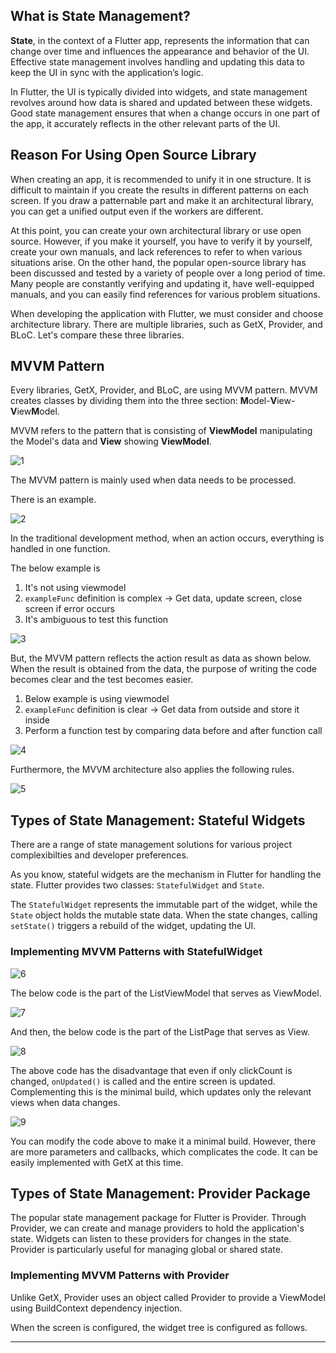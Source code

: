 ## What is State Management?

**State**, in the context of a Flutter app, represents the information that can change over time and influences the appearance and behavior of the UI. Effective state management involves handling and updating this data to keep the UI in sync with the application’s logic.

In Flutter, the UI is typically divided into widgets, and state management revolves around how data is shared and updated between these widgets. Good state management ensures that when a change occurs in one part of the app, it accurately reflects in the other relevant parts of the UI.

## Reason For Using Open Source Library

When creating an app, it is recommended to unify it in one structure. It is difficult to maintain if you create the results in different patterns on each screen. If you draw a patternable part and make it an architectural library, you can get a unified output even if the workers are different.

At this point, you can create your own architectural library or use open source. However, if you make it yourself, you have to verify it by yourself, create your own manuals, and lack references to refer to when various situations arise. On the other hand, the popular open-source library has been discussed and tested by a variety of people over a long period of time. Many people are constantly verifying and updating it, have well-equipped manuals, and you can easily find references for various problem situations.

When developing the application with Flutter, we must consider and choose architecture library. There are multiple libraries, such as GetX, Provider, and BLoC. Let's compare these three libraries.

## MVVM Pattern

Every libraries, GetX, Provider, and BLoC, are using MVVM pattern. MVVM creates classes by dividing them into the three section: **M**odel-**V**iew-**V**iew**M**odel.

MVVM refers to the pattern that is consisting of **ViewModel** manipulating the Model's data and **View** showing **ViewModel**.

![1](https://github.com/user-attachments/assets/b6e44a57-c331-4f5c-9de3-507c0c8fb5d3)

The MVVM pattern is mainly used when data needs to be processed.

There is an example.

![2](https://github.com/user-attachments/assets/9fb83644-9891-4bb5-b081-a1795c0f9122)

In the traditional development method, when an action occurs, everything is handled in one function.

The below example is

1. It's not using viewmodel
2. `exampleFunc` definition is complex → Get data, update screen, close screen if error occurs
3. It's ambiguous to test this function

![3](https://github.com/user-attachments/assets/45f6e3d6-411f-4568-9a0e-c364ca702d29)

But, the MVVM pattern reflects the action result as data as shown below. When the result is obtained from the data, the purpose of writing the code becomes clear and the test becomes easier.

1. Below example is using viewmodel
2. `exampleFunc` definition is clear -> Get data from outside and store it inside
3. Perform a function test by comparing data before and after function call

![4](https://github.com/user-attachments/assets/c131ff1c-a2b8-46a7-a8d5-7e28bd0cec05)

Furthermore, the MVVM architecture also applies the following rules.

![5](https://github.com/user-attachments/assets/7d3b5a91-9300-4483-bb9a-e786a9b7b94b)

## Types of State Management: Stateful Widgets

There are a range of state management solutions for various project complexibilties and developer preferences.

As you know, stateful widgets are the mechanism in Flutter for handling the state. Flutter provides two classes: `StatefulWidget` and `State`.

The `StatefulWidget` represents the immutable part of the widget, while the `State` object holds the mutable state data. When the state changes, calling `setState()` triggers a rebuild of the widget, updating the UI.

### Implementing MVVM Patterns with StatefulWidget

![6](https://github.com/user-attachments/assets/0b895de5-3625-4e84-aca3-8aea4ff7b8aa)

The below code is the part of the ListViewModel that serves as ViewModel.

![7](https://github.com/user-attachments/assets/9d81e395-ce45-4947-9836-96e5ba9307a9)

And then, the below code is the part of the ListPage that serves as View.

![8](https://github.com/user-attachments/assets/7673bff9-6fe0-4a3c-bcb2-0f53b85a47dc)

The above code has the disadvantage that even if only clickCount is changed, `onUpdated()` is called and the entire screen is updated. Complementing this is the minimal build, which updates only the relevant views when data changes.

![9](https://github.com/user-attachments/assets/fea9d511-7f05-473e-909b-0401f5c0b17c)

You can modify the code above to make it a minimal build. However, there are more parameters and callbacks, which complicates the code. It can be easily implemented with GetX at this time.

## Types of State Management: Provider Package

The popular state management package for Flutter is Provider. Through Provider, we can create and manage providers to hold the application's state. Widgets can listen to these providers for changes in the state. Provider is particularly useful for managing global or shared state.

### Implementing MVVM Patterns with Provider

Unlike GetX, Provider uses an object called Provider to provide a ViewModel using BuildContext dependency injection.

When the screen is configured, the widget tree is configured as follows.

---

[](https://kkangsnote.tistory.com/247)

[](https://medium.com/@enitinmehra/state-management-in-flutter-a-comprehensive-guide-7212772f026d)

[](https://engineering.linecorp.com/ko/blog/flutter-architecture-getx-bloc-provider?fbclid=IwAR1PbF9GHnum6WruP9SEYd2gdCNScjxzo-hTTp3Nlqv0o4K341NVbL8S4nU)
